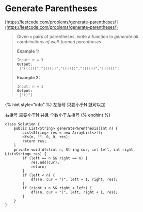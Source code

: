 # Generate Parentheses

[https://leetcode.com/problems/generate-parentheses/](https://leetcode.com/problems/generate-parentheses/)

> Given `n` pairs of parentheses, write a function to _generate all combinations of well-formed parentheses_.
>
> &#x20;
>
> **Example 1:**
>
> <pre><code>Input: n = 3
> <strong>Output:
> </strong> ["((()))","(()())","(())()","()(())","()()()"]</code></pre>
>
> **Example 2:**
>
> <pre><code>Input: n = 1
> <strong>Output:
> </strong> ["()"]</code></pre>

{% hint style="info" %}
左括号 只要小于N 就可以加

右括号 需要小于N 并且 个数小于左括号
{% endhint %}

```
class Solution {
    public List<String> generateParenthesis(int n) {
        List<String> res = new ArrayList<>();
        dfs(n, "", 0, 0, res);
        return res;
    }
    private void dfs(int n, String cur, int left, int right, List<String> res) {
        if (left == n && right == n) {
            res.add(cur);
            return;
        }
        if (left < n) {
            dfs(n, cur + "(", left + 1, right, res);
        }
        if (right < n && right < left) {
            dfs(n, cur + ")", left, right + 1, res);
        }
    }
}
```
